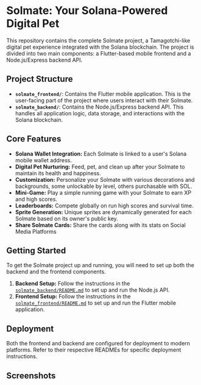 # Solmate: Your Solana-Powered Digital Pet

This repository contains the complete Solmate project, a Tamagotchi-like digital pet experience integrated with the Solana blockchain. The project is divided into two main components: a Flutter-based mobile frontend and a Node.js/Express backend API.

## Project Structure

*   **`solmate_frontend/`**: Contains the Flutter mobile application. This is the user-facing part of the project where users interact with their Solmate.
*   **`solmate_backend/`**: Contains the Node.js/Express backend API. This handles all application logic, data storage, and interactions with the Solana blockchain.

## Core Features

*   **Solana Wallet Integration:** Each Solmate is linked to a user's Solana mobile wallet address.
*   **Digital Pet Nurturing:** Feed, pet, and clean up after your Solmate to maintain its health and happiness.
*   **Customization:** Personalize your Solmate with various decorations and backgrounds, some unlockable by level, others purchasable with SOL.
*   **Mini-Game:** Play a simple running game with your Solmate to earn XP and high scores.
*   **Leaderboards:** Compete globally on run high scores and survival time.
*   **Sprite Generation:** Unique sprites are dynamically generated for each Solmate based on its owner's public key.
*   **Share Solmate Cards:** Share the cards along with its stats on Social Media Platforms

## Getting Started

To get the Solmate project up and running, you will need to set up both the backend and the frontend components.

1.  **Backend Setup:** Follow the instructions in the [`solmate_backend/README.md`](./solmate_backend/README.md) to set up and run the Node.js API.
2.  **Frontend Setup:** Follow the instructions in the [`solmate_frontend/README.md`](./solmate_frontend/README.md) to set up and run the Flutter mobile application.

## Deployment

Both the frontend and backend are configured for deployment to modern platforms. Refer to their respective READMEs for specific deployment instructions.

## Screenshots

